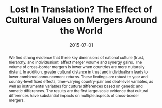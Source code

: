 ---
title: " Lost In Translation? The Effect of Cultural Values on Mergers Around the World"
collection: publications
category: Published_Papers
permalink: /publication/2015b-lost-in-translation
date: 2015-07-01
venue: 'Journal of Financial Economics'
paperurl: '/files/pdf/Research/Lost_in_Translation.pdf'
paperurl_appendix: '/files/pdf/Research/Lost_in_Translation_Online_Appendix.pdf'
award: '- Jensen Prize for Corporate Finance and Organizations (second prize).'
award2: '- CEG Research Prize in Corporate Finance at the 2011 Finance Down Under Conference.'
link: 'https://doi.org/10.1016/j.jfineco.2012.08.006'
github: 'https://github.com/cesare-fracassi/lost_in_translation'
citation: 'Ahern, K., D. Daminelli, and C. Fracassi. 2015. &quot;Lost In Translation? The Effect of Cultural Values on Mergers Around the World.&quot; <i>Journal of Financial Economics</i>  117 (1), 165-189.'
abstract: 'We find strong evidence that three key dimensions of national culture (trust, hierarchy, and individualism) affect merger volume and synergy gains. The volume of cross-border mergers is lower when countries are more culturally distant. In addition, greater cultural distance in trust and individualism leads to lower combined announcement returns. These findings are robust to year and country-level fixed effects, time-varying country-pair and deal-level variables, as well as instrumental variables for cultural differences based on genetic and somatic differences. The results are the first large-scale evidence that cultural differences have substantial impacts on multiple aspects of cross-border mergers.'
---